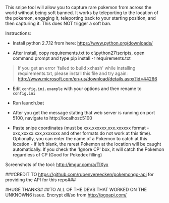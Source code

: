
This snipe tool will allow you to capture rare pokemon from across the world without being soft banned. It works by teleporting to the location of the pokemon, engaging it, teleporting back to your starting position, and then capturing it. This does NOT trigger a soft ban.

Instructions:

- Install python 2.7.12 from here: https://www.python.org/downloads/

- After install, copy requirements.txt to c:\python27\scripts, open command prompt and type pip install -r requirements.txt

>If you get an error 'failed to build xxhash' while installing requirements.txt, please install this file and try again: http://www.microsoft.com/en-us/download/details.aspx?id=44266

- Edit ```config.ini.example``` with your options and then rename to ```config.ini```

- Run launch.bat

- After you get the message stating that web server is running on port 5100, navigate to http://localhost:5100

- Paste snipe coordinates (must be xxx.xxxxxx,xxx.xxxxxx format - xxx,xxxxx:xxx,xxxxxxx and other formats do not work at this time). Optionally, you can enter the name of a Pokemon to catch at this location - if left blank, the rarest Pokemon at the location will be caught automatically. If you check the 'Ignore CP' box, it will catch the Pokemon regardless of CP (Good for Pokedex filling)


Screenshots of the tool: http://imgur.com/a/TlXyx

###CREDIT TO https://github.com/rubenvereecken/pokemongo-api for providing the API for this repo###

#HUGE THANKS# ##TO ALL OF THE DEVS THAT WORKED ON THE UNKNOWN6 issue. Encrypt dll/so from http://pgoapi.com/ 
